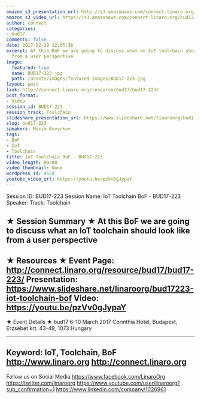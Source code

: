```yaml
---
amazon_s3_presentation_url: http://s3.amazonaws.com/connect.linaro.org/bud17/Presentations/BUD17-223%20-%20IoT%20Toolchain%20BoF.pdf
amazon_s3_video_url: https://s3.amazonaws.com/connect.linaro.org/bud17/Videos/Tuesday/BUD17-223%20IoT%20Toolchain%20BoF.mp4
author: connect
categories:
- bud17
comments: false
date: 2017-02-28 12:05:36
excerpt: At this BoF we are going to discuss what an IoT toolchain should look like
  from a user perspective
image:
  featured: true
  name: BUD17-223.jpg
  path: /assets/images/featured-images/BUD17-223.jpg
layout: post
link: http://connect.linaro.org/resource/bud17/bud17-223/
post_format:
- Video
session_id: BUD17-223
session_track: Toolchain
slideshare_presentation_url: https://www.slideshare.net/linaroorg/bud17223-iot-toolchain-bof
slug: bud17-223
speakers: Maxim Kuvyrkov
tags:
- BoF
- IoT
- Toolchain
title: IoT Toolchain BoF - BUD17-223
video_length: 00:00
video_thumbnail: None
wordpress_id: 4658
youtube_video_url: https://youtu.be/pzVv0gJypaY
---
```


Session ID: BUD17-223
Session Name: IoT Toolchain BoF - BUD17-223
Speaker:
Track: Toolchain


★ Session Summary ★
At this BoF we are going to discuss what an IoT toolchain should look like from a user perspective
---------------------------------------------------
★ Resources ★
Event Page: http://connect.linaro.org/resource/bud17/bud17-223/
Presentation: https://www.slideshare.net/linaroorg/bud17223-iot-toolchain-bof
Video: https://youtu.be/pzVv0gJypaY
---------------------------------------------------

★ Event Details ★
bud17
6-10 March 2017
Corinthia Hotel, Budapest,
Erzsébet krt. 43-49,
1073 Hungary

---------------------------------------------------
Keyword: IoT, Toolchain, BoF
http://www.linaro.org
http://connect.linaro.org
---------------------------------------------------
Follow us on Social Media
https://www.facebook.com/LinaroOrg
https://twitter.com/linaroorg
https://www.youtube.com/user/linaroorg?sub_confirmation=1
https://www.linkedin.com/company/1026961